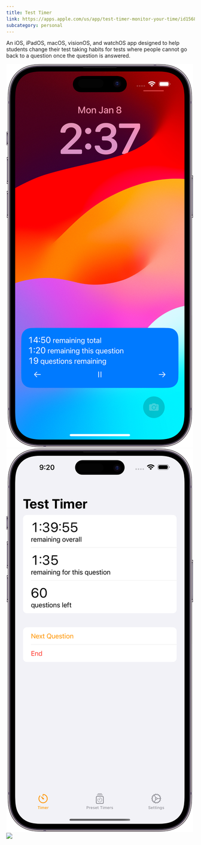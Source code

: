 ```yaml
---
title: Test Timer
link: https://apps.apple.com/us/app/test-timer-monitor-your-time/id1568837510
subcategory: personal
---
```


An iOS, iPadOS, macOS, visionOS, and watchOS app designed to help students change their test taking habits for tests where people cannot go back to a question once the question is answered.

<div class="grid-img-ctr">
    <img src="images/testTimer1.png">
    <img src="images/testTimer2.png">
</div>
<img src="images/testtimer_visionos.png" class="roundedcorner">
